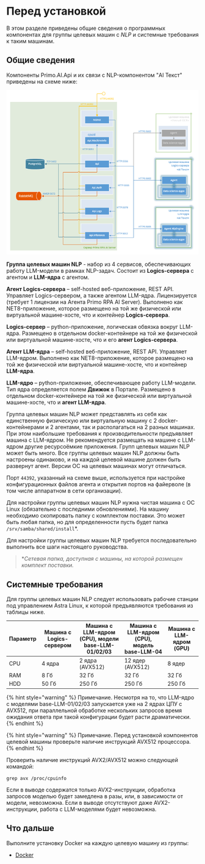 # Перед установкой

В этом разделе приведены общие сведения о программных компонентах для группы целевых машин с *NLP* и системные требования к таким машинам.

## Общие сведения

Компоненты Primo.AI.Api и их связи с NLP-компонентом "AI Текст" приведены на схеме ниже:

![Компоненты Primo.AI.Api и группы целевых машин NLP](<../../../../.gitbook/assets1/primo-ai/install/nlp-components-and-machines-scheme.png>)

**Группа целевых машин NLP** - набор из 4 сервисов, обеспечивающих работу LLM-модели в рамках NLP-задач. Состоит из **Logics-сервера** с агентом и **LLM-ядра** с агентом.

**Агент Logics-сервера** – self-hosted веб-приложение, REST API. Управляет Logics-сервером, а также агентом LLM-ядра. Лицензируется (требует 1 лицензии на Агента Primo RPA AI Server). Выполнено как NET8-приложение, которое размещено на той же физической или виртуальной машине-хосте, что и контейнер **Logics-сервера**. 

**Logics-сервер** – python-приложение, логическая обвязка вокруг LLM-ядра. Размещено в отдельном docker-контейнере на той же физической или виртуальной машине-хосте, что и его **агент Logics-сервера**.

**Агент LLM-ядра** – self-hosted веб-приложение, REST API. Управляет LLM-ядром. Выполнено как NET8-приложение, которое размещено на той же физической или виртуальной машине-хосте, что и контейнер **LLM-ядра**. 

**LLM-ядро** – python-приложение, обеспечивающее работу LLM-модели. Тип ядра определяется полем **Движок** в Портале. Размещено в отдельном docker-контейнере на той же физической или виртуальной машине-хосте, что и **агент LLM-ядра**.

Группа целевых машин NLP может представлять из себя как единственную физическую или виртуальную машину с 2 docker-контейнерами и 2 агентами, так и располагаться на 2 разных машинах. При этом наибольшие требования к производительности предъявляет машина с LLM-ядром.
Не рекомендуется размещать на машине с LLM-ядром другие ресурсоёмкие приложения. 
Групп целевых машин NLP может быть много. Все группы целевых машин NLP должны быть настроены одинаково, и на каждой целевой машине должен быть развернут агент. Версии ОС на целевых машинах могут отличаться.

Порт `44392`, указанный на схеме выше, используется при настройке конфигурационных файлов агента и открытия портов на файерволе (в том числе аппаратном в сети организации). 

Для настройки группы целевых машин NLP нужна чистая машина с ОС Linux (обязательно с последними обновлениями). На машину необходимо скопировать папку с комплектом поставки. Это может быть любая папка, но для определенности пусть будет папка `/srv/samba/shared/install`*.

Для настройки группы целевых машин NLP требуется последовательно выполнить все шаги настоящего руководства.

> \**Сетевая папка, доступная с машины, на которой размещен комплект поставки.* 



## Системные требования
Для группы целевых машин NLP следует использовать рабочие станции под управлением Astra Linux, к которой предъявляются требования из таблицы ниже.

| Параметр | Машина с Logics-сервером | Машина с LLM-ядром (CPU), модели base-LLM-01/02/03 | Машина с LLM-ядром (CPU), модель base-LLM-04 | Машина с LLM-ядром (GPU) | 
| --------------- | ------ | -------------------------------- | ----------------------------------- | ----------------------------------- | 
| CPU             | 4 ядра |  2 ядра (AVX512)                 | 12 ядер (AVX512)                    | 8 ядер                              |
| RAM             | 8 Гб   |  32 Гб                           | 32 Гб                               | 32 Гб                               | 
| HDD             | 50 Гб  |  250 Гб                          | 250 Гб                              | 250 Гб                              |

{% hint style="warning" %} Примечание. Несмотря на то, что LLM-ядро с моделями base-LLM-01/02/03 запускается уже на 2 ядрах ЦПУ с AVX512, при параллельной обработке нескольких запросов время ожидания ответа при такой конфигурации будет расти драматически. {% endhint %}

{% hint style="warning" %} Примечание. Перед установкой компонентов целевой машины проверьте наличие инструкций AVX512 процессора. {% endhint %}

Проверить наличие инструкций AVX2/AVX512 можно следующей командой: 
```
grep avx /proc/cpuinfo
```
Если в выводе содержатся только AVX2-инструкции, обработка запросов моделью будет замедлена в разы, или, в зависимости от модели, невозможна.
Если в выводе отсутствуют даже AVX2-инструкции, работа с LLM-моделями будет невозможна.

## Что дальше

Выполните установку Docker на каждую целевую машину из группы:
* [Docker](https://docs.primo-rpa.ru/primo-rpa/primo-rpa-ai-server/installing/linux/installing-docker)

